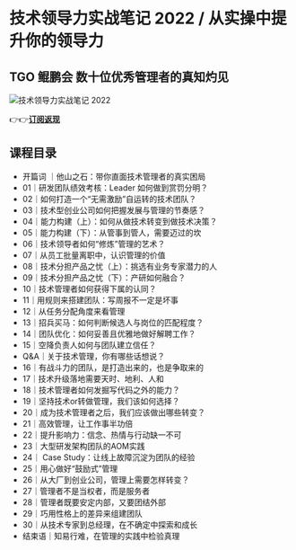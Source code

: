 技术领导力实战笔记 2022 / 从实操中提升你的领导力
============================

TGO 鲲鹏会 **数十位优秀管理者的真知灼见**
-------------------------

![技术领导力实战笔记 2022](https://www.geekgay.com/storage/geek/geek_ded6f177e97a5f54304517bf54b73dd1.jpg)  
  
👉👉[**订阅返现**](https://time.geekbang.org/column/intro/100120501?code=h4fbCm-k6IZJKEIg33JbIzv-fxWJkmwJzb5GVGsC03s%3D "技术领导力实战笔记 2022")  
  
课程目录
----

  
  
- 开篇词 ｜他山之石：带你直面技术管理者的真实困局
- 01｜研发团队绩效考核：Leader 如何做到赏罚分明？
- 02｜如何打造一个“无需激励”自运转的技术团队？
- 03｜技术型创业公司如何把握发展与管理的节奏感？
- 04｜能力构建（上）：如何从做技术转变到做技术决策？
- 05｜能力构建（下）：从管事到管人，需要迈过的坎
- 06｜技术领导者如何“修炼”管理的艺术？
- 07｜从员工批量离职中，认识管理的价值
- 08｜技术分担产品之忧（上）：挑选有业务专家潜力的人
- 09｜技术分担产品之忧（下）：产研如何融合？
- 10｜技术管理者如何获得下属的认同？
- 11｜用规则来搭建团队：写周报不一定是坏事
- 12｜从任务分配角度来看管理
- 13｜招兵买马：如何判断候选人与岗位的匹配程度？
- 14｜团队优化：如何妥善且优雅地做好解聘工作？
- 15｜空降负责人如何与团队建立信任？
- Q&amp;A｜关于技术管理，你有哪些话想说？
- 16｜有战斗力的团队，是打造出来的，也是争取来的
- 17｜技术升级落地需要天时、地利、人和
- 18｜技术管理者如何发掘写代码之外的能力？
- 19｜坚持技术or转做管理，我们该如何选择？
- 20｜成为技术管理者之后，我们应该做出哪些转变？
- 21｜高效管理，让工作事半功倍
- 22｜提升影响力：信念、热情与行动缺一不可
- 23｜大型研发架构团队的AOM实践
- 24｜ Case Study：让线上故障沉淀为团队的经验
- 25｜用心做好“鼓励式”管理
- 26｜从大厂到创业公司，管理上需要怎样转变？
- 27｜管理者不是当权者，而是服务者
- 28｜管理者既要安定内部，又要团结外部
- 29｜巧用性格上的差异来组建团队
- 30｜从技术专家到总经理，在不确定中探索和成长
- 结束语｜知易行难，在管理的实践中检验真理